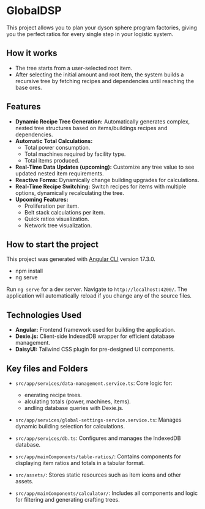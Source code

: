 # GlobalDSP
This project allows you to plan your dyson sphere program factories, giving you the perfect ratios for every single step in your logistic system.

## How it works
- The tree starts from a user-selected root item.
- After selecting the initial amount and root item, the system builds a recursive tree by fetching recipes and dependencies until reaching the base ores.

## Features

- **Dynamic Recipe Tree Generation:** Automatically generates complex, nested tree structures based on items/buildings recipes and dependencies.
- **Automatic Total Calculations:**
  - Total power consumption.
  - Total machines required by facility type.
  - Total items produced.
- **Real-Time Data Updates (upcoming):** Customize any tree value to see updated nested item requirements.
- **Reactive Forms:** Dynamically change building upgrades for calculations.
- **Real-Time Recipe Switching:** Switch recipes for items with multiple options, dynamically recalculating the tree.
- **Upcoming Features:**
  - Proliferation per item.
  - Belt stack calculations per item.
  - Quick ratios visualization.
  - Network tree visualization.

## How to start the project
This project was generated with [Angular CLI](https://github.com/angular/angular-cli) version 17.3.0.

- npm install
- ng serve

Run `ng serve` for a dev server. Navigate to `http://localhost:4200/`. The application will automatically reload if you change any of the source files.

## Technologies Used
- **Angular:** Frontend framework used for building the application.
- **Dexie.js:** Client-side IndexedDB wrapper for efficient database management.
- **DaisyUI:** Tailwind CSS plugin for pre-designed UI components.


## Key files and Folders
- `src/app/services/data-management.service.ts`: Core logic for:
    - enerating recipe trees.
    - alculating totals (power, machines, items).
    - andling database queries with Dexie.js.

- `src/app/services/global-settings-service.service.ts`: Manages dynamic building selection for calculations.
- `src/app/services/db.ts`: Configures and manages the IndexedDB database.
- `src/app/mainComponents/table-ratios/`: Contains components for displaying item ratios and totals in a tabular format.
- `src/assets/`: Stores static resources such as item icons and other assets.
- `src/app/mainComponents/calculator/`: Includes all components and logic for filtering and generating crafting trees.

